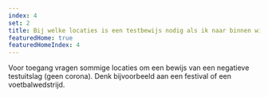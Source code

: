 ```yaml
---
index: 4
set: 2
title: Bij welke locaties is een testbewijs nodig als ik naar binnen wil? 
featuredHome: true
featuredHomeIndex: 4
---
```

Voor toegang vragen sommige locaties om een bewijs van een negatieve testuitslag (geen corona). Denk bijvoorbeeld aan een festival of een voetbalwedstrijd.
